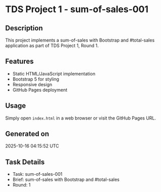 # TDS Project 1 - sum-of-sales-001

## Description
This project implements a sum-of-sales with Bootstrap and #total-sales application as part of TDS Project 1, Round 1.

## Features
- Static HTML/JavaScript implementation
- Bootstrap 5 for styling
- Responsive design
- GitHub Pages deployment

## Usage
Simply open `index.html` in a web browser or visit the GitHub Pages URL.

## Generated on
2025-10-16 04:15:52 UTC

## Task Details
- Task: sum-of-sales-001
- Brief: sum-of-sales with Bootstrap and #total-sales
- Round: 1
